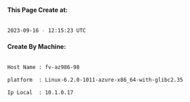 
   
#### This Page Create at:

```bash

2023-09-16 - 12:15:23 UTC

```

#### Create By Machine:

```bash

Host Name : fv-az986-98

platform  : Linux-6.2.0-1011-azure-x86_64-with-glibc2.35

Ip Local  : 10.1.0.17

```

